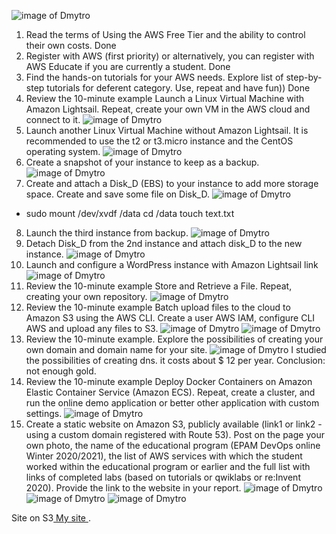 ![image of Dmytro](https://github.com/DmytroOkhrimenko/Devops_online_Kyev_2020Q42021Q1/blob/main/m4/Task2.2/Screens2_2/1.png)





1. Read the terms of Using the AWS Free Tier and the ability to control their own costs.
Done
2. Register with AWS (first priority) or alternatively, you can register with AWS Educate
if you are currently a student.
Done
3. Find the hands-on tutorials for your AWS needs. Explore list of step-by-step tutorials
for deferent category. Use, repeat and have fun))
Done
4. Review the 10-minute example Launch a Linux Virtual Machine with Amazon Lightsail.
Repeat, create your own VM in the AWS cloud and connect to it.
![image of Dmytro](https://github.com/DmytroOkhrimenko/Devops_online_Kyev_2020Q42021Q1/blob/main/m2/Task2.2/Screens2_2/1.png)
5. Launch another Linux Virtual Machine without Amazon Lightsail. It is recommended
to use the t2 or t3.micro instance and the CentOS operating system.
![image of Dmytro](https://github.com/DmytroOkhrimenko/Devops_online_Kyev_2020Q42021Q1/blob/main/m2/Task2.2/Screens2_2/2.png)
6. Create a snapshot of your instance to keep as a backup.
![image of Dmytro](https://github.com/DmytroOkhrimenko/Devops_online_Kyev_2020Q42021Q1/blob/main/m2/Task2.2/Screens2_2/3.png)
7. Create and attach a Disk_D (EBS) to your instance to add more storage space. Create
and save some file on Disk_D.
![image of Dmytro](https://github.com/DmytroOkhrimenko/Devops_online_Kyev_2020Q42021Q1/blob/main/m2/Task2.2/Screens2_2/4.png)
+ sudo mount /dev/xvdf /data
cd /data
touch text.txt
8. Launch the third instance from backup.
![image of Dmytro](https://github.com/DmytroOkhrimenko/Devops_online_Kyev_2020Q42021Q1/blob/main/m2/Task2.2/Screens2_2/5.png)
9. Detach Disk_D from the 2nd instance and attach disk_D to the new instance.
![image of Dmytro](https://github.com/DmytroOkhrimenko/Devops_online_Kyev_2020Q42021Q1/blob/main/m2/Task2.2/Screens2_2/6.png)
10. Launch and configure a WordPress instance with Amazon Lightsail link
![image of Dmytro](https://github.com/DmytroOkhrimenko/Devops_online_Kyev_2020Q42021Q1/blob/main/m2/Task2.2/Screens2_2/7.png)
11. Review the 10-minute example Store and Retrieve a File. Repeat, creating your own
repository.
![image of Dmytro](https://github.com/DmytroOkhrimenko/Devops_online_Kyev_2020Q42021Q1/blob/main/m2/Task2.2/Screens2_2/8.png)
12. Review the 10-minute example Batch upload files to the cloud to Amazon S3 using
the AWS CLI. Create a user AWS IAM, configure CLI AWS and upload any files to S3.
![image of Dmytro](https://github.com/DmytroOkhrimenko/Devops_online_Kyev_2020Q42021Q1/blob/main/m2/Task2.2/Screens2_2/8a.png)
![image of Dmytro](https://github.com/DmytroOkhrimenko/Devops_online_Kyev_2020Q42021Q1/blob/main/m2/Task2.2/Screens2_2/8b.png)
13. Review the 10-minute example. Explore the possibilities of creating your own domain
and domain name for your site.
![image of Dmytro](https://github.com/DmytroOkhrimenko/Devops_online_Kyev_2020Q42021Q1/blob/main/m2/Task2.2/Screens2_2/9.png)
I studied the possibilities of creating dns. 
it costs about $ 12 per year. 
Conclusion: not enough gold.
14. Review the 10-minute example Deploy Docker Containers on Amazon Elastic
Container Service (Amazon ECS). Repeat, create a cluster, and run the online demo
application or better other application with custom settings.
![image of Dmytro](https://github.com/DmytroOkhrimenko/Devops_online_Kyev_2020Q42021Q1/blob/main/m2/Task2.2/Screens2_2/10.png)
15. Create a static website on Amazon S3, publicly available (link1 or link2 - using a custom
domain registered with Route 53). Post on the page your own photo, the name of the
educational program (EPAM DevOps online Winter 2020/2021), the list of AWS
services with which the student worked within the educational program or earlier and
the full list with links of completed labs (based on tutorials or qwiklabs or
re:Invent 2020). Provide the link to the website in your report.
![image of Dmytro](https://github.com/DmytroOkhrimenko/Devops_online_Kyev_2020Q42021Q1/blob/main/m2/Task2.2/Screens2_2/11.png)
![image of Dmytro](https://github.com/DmytroOkhrimenko/Devops_online_Kyev_2020Q42021Q1/blob/main/m2/Task2.2/Screens2_2/11a.png)
![image of Dmytro](https://github.com/DmytroOkhrimenko/Devops_online_Kyev_2020Q42021Q1/blob/main/m2/Task2.2/Screens2_2/11b.png)

Site on S3[  My site  ](http://amasinggrave.s3-website.us-east-2.amazonaws.com/).

